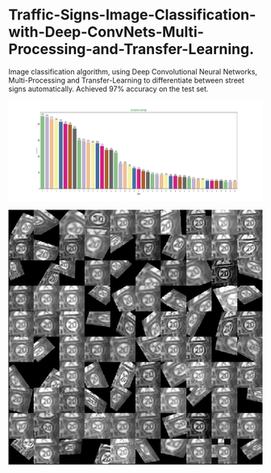 # Traffic-Signs-Image-Classification-with-Deep-ConvNets-Multi-Processing-and-Transfer-Learning.
Image classification algorithm, using Deep Convolutional Neural Networks, Multi-Processing and Transfer-Learning to differentiate between street signs automatically. Achieved 97% accuracy on the test set.

<p align="center">
  <img width="1200" height="200" src="percentages.png">
</p>
<p align="center">
  <img src="augmented_images.png">
</p>

